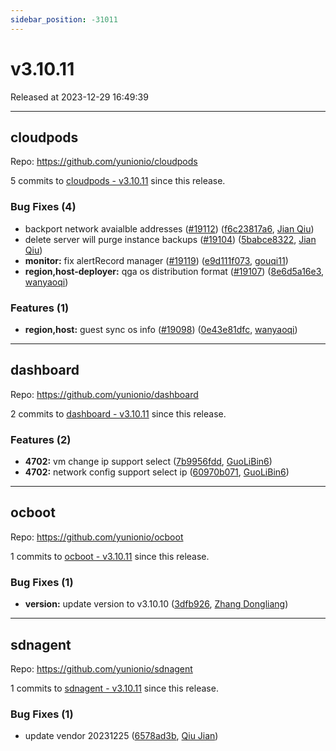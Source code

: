 ```yaml
---
sidebar_position: -31011
---
```


# v3.10.11

Released at 2023-12-29 16:49:39

-----

## cloudpods

Repo: https://github.com/yunionio/cloudpods

5 commits to [cloudpods - v3.10.11] since this release.

### Bug Fixes (4)
- backport network avaialble addresses ([#19112](https://github.com/yunionio/cloudpods/issues/19112)) ([f6c23817a6](https://github.com/yunionio/cloudpods/commit/f6c23817a6e5304f9a7d35623a0788324d81f2ec), [Jian Qiu](mailto:swordqiu@gmail.com))
- delete server will purge instance backups ([#19104](https://github.com/yunionio/cloudpods/issues/19104)) ([5babce8322](https://github.com/yunionio/cloudpods/commit/5babce8322a673cc52638934ebf90f8dbe38438b), [Jian Qiu](mailto:swordqiu@gmail.com))
- **monitor:** fix alertRecord manager ([#19119](https://github.com/yunionio/cloudpods/issues/19119)) ([e9d111f073](https://github.com/yunionio/cloudpods/commit/e9d111f073b7e0ab425cd6d8736813d52eabb6f3), [gouqi11](mailto:66834753+gouqi11@users.noreply.github.com))
- **region,host-deployer:** qga os distribution format ([#19107](https://github.com/yunionio/cloudpods/issues/19107)) ([8e6d5a16e3](https://github.com/yunionio/cloudpods/commit/8e6d5a16e345b45dabaf7ab0e38e495042af8098), [wanyaoqi](mailto:18528551+wanyaoqi@users.noreply.github.com))

### Features (1)
- **region,host:** guest sync os info ([#19098](https://github.com/yunionio/cloudpods/issues/19098)) ([0e43e81dfc](https://github.com/yunionio/cloudpods/commit/0e43e81dfc93b71892c322e7f8af7a7796aee917), [wanyaoqi](mailto:18528551+wanyaoqi@users.noreply.github.com))

[cloudpods - v3.10.11]: https://github.com/yunionio/cloudpods/compare/v3.10.10...v3.10.11
-----

## dashboard

Repo: https://github.com/yunionio/dashboard

2 commits to [dashboard - v3.10.11] since this release.

### Features (2)
- **4702:** vm change ip support select ([7b9956fdd](https://github.com/yunionio/dashboard/commit/7b9956fdd3403daf5fd79819dd66a103ae379309), [GuoLiBin6](mailto:glbin533@163.com))
- **4702:** network config support select ip ([60970b071](https://github.com/yunionio/dashboard/commit/60970b071adca685c3b02efc05a1be5afa6b63a2), [GuoLiBin6](mailto:glbin533@163.com))

[dashboard - v3.10.11]: https://github.com/yunionio/dashboard/compare/v3.10.10...v3.10.11
-----

## ocboot

Repo: https://github.com/yunionio/ocboot

1 commits to [ocboot - v3.10.11] since this release.

### Bug Fixes (1)
- **version:** update version to v3.10.10 ([3dfb926](https://github.com/yunionio/ocboo/commit/3dfb92604c793aa5092a233d172eb4c3c048f581), [Zhang Dongliang](mailto:zhangdongliang@yunion.cn))

[ocboot - v3.10.11]: https://github.com/yunionio/ocboot/compare/v3.10.10...v3.10.11
-----

## sdnagent

Repo: https://github.com/yunionio/sdnagent

1 commits to [sdnagent - v3.10.11] since this release.

### Bug Fixes (1)
- update vendor 20231225 ([6578ad3b](https://github.com/yunionio/sdnagen/commit/6578ad3b135a11f64001c201c680ae2abccef878), [Qiu Jian](mailto:qiujian@yunionyun.com))

[sdnagent - v3.10.11]: https://github.com/yunionio/sdnagent/compare/v3.10.10...v3.10.11
